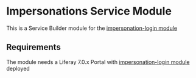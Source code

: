 # Impersonations Service Module

This is a Service Builder module for the [impersonation-login module](https://github.com/carlosdurannet/impersonation-login)

## Requirements

The module needs a Liferay 7.0.x Portal with [impersonation-login module](https://github.com/carlosdurannet/impersonation-login) deployed
